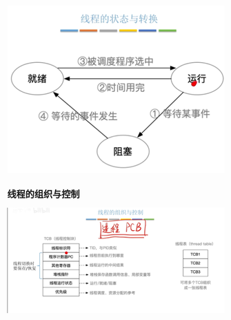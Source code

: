 


![输入图片说明](/imgs/2025-09-11/xVLDqeZS23tPhS8K.png)


## 线程的组织与控制

![输入图片说明](/imgs/2025-09-11/0mUfiijU1cZaSwyF.png)


<!--stackedit_data:
eyJoaXN0b3J5IjpbODMyMDUzODM5XX0=
-->